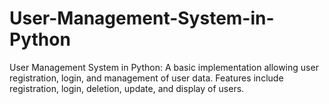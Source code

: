 # User-Management-System-in-Python
User Management System in Python: A basic implementation allowing user registration, login, and management of user data. Features include registration, login, deletion, update, and display of users.     
